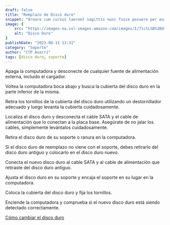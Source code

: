 ```yaml
---
draft: false
title: "Remplazo de Disco duro"
snippet: "Ornare cum cursus laoreet sagittis nunc fusce posuere per euismod dis vehicula a, semper fames lacus maecenas dictumst pulvinar neque enim non potenti. Torquent hac sociosqu eleifend potenti."
image: {
    src: "https://images-na.ssl-images-amazon.com/images/I/71ctLSB%2Bd1L._AC_SX679_.jpg",
    alt: "Disco Duro"
}
publishDate: "2023-08-11 13:31"
category: "Soporte"
author: "CTP Aserrí"
tags: [disco duro, soporte]
---
```


Apaga la computadora y desconecte de cualquier fuente de alimentación externa, incluido el cargador.

Voltea la computadora boca abajo y busca la cubierta del disco duro en la parte inferior de la misma.

Retira los tornillos de la cubierta del disco duro utilizando un destornillador adecuado y luego levanta la cubierta cuidadosamente.

Localiza el disco duro y desconecta el cable SATA y el cable de alimentación que lo conectan a la placa base. Asegúrate de no jalar los cables, simplemente levántalos cuidadosamente.

Retira el disco duro de su soporte o ranura en la computadora.

Si el disco duro de reemplazo no viene con el soporte, debes retirarlo del disco duro antiguo y colocarlo en el disco duro nuevo.

Conecta el nuevo disco duro al cable SATA y al cable de alimentación que retiraste del disco duro antiguo.

Ajusta el disco duro en su soporte y encaja el soporte en su lugar en la computadora.

Coloca la cubierta del disco duro y fija los tornillos.

Enciende la computadora y comprueba si el nuevo disco duro está siendo detectado correctamente.

[Cómo cambiar el disco duro](https://youtu.be/njQpdI00D-Y)